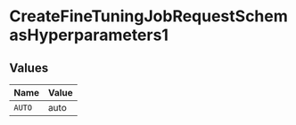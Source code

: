 # CreateFineTuningJobRequestSchemasHyperparameters1


## Values

| Name   | Value  |
| ------ | ------ |
| `AUTO` | auto   |